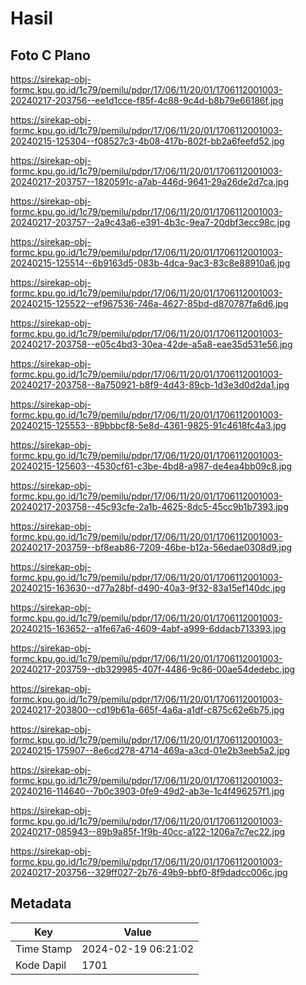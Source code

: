 # Hasil

## Foto C Plano

https://sirekap-obj-formc.kpu.go.id/1c79/pemilu/pdpr/17/06/11/20/01/1706112001003-20240217-203756--ee1d1cce-f85f-4c88-9c4d-b8b79e66186f.jpg

https://sirekap-obj-formc.kpu.go.id/1c79/pemilu/pdpr/17/06/11/20/01/1706112001003-20240215-125304--f08527c3-4b08-417b-802f-bb2a6feefd52.jpg

https://sirekap-obj-formc.kpu.go.id/1c79/pemilu/pdpr/17/06/11/20/01/1706112001003-20240217-203757--1820591c-a7ab-446d-9641-29a26de2d7ca.jpg

https://sirekap-obj-formc.kpu.go.id/1c79/pemilu/pdpr/17/06/11/20/01/1706112001003-20240217-203757--2a9c43a6-e391-4b3c-9ea7-20dbf3ecc98c.jpg

https://sirekap-obj-formc.kpu.go.id/1c79/pemilu/pdpr/17/06/11/20/01/1706112001003-20240215-125514--6b9163d5-083b-4dca-9ac3-83c8e88910a6.jpg

https://sirekap-obj-formc.kpu.go.id/1c79/pemilu/pdpr/17/06/11/20/01/1706112001003-20240215-125522--ef967536-746a-4627-85bd-d870787fa6d6.jpg

https://sirekap-obj-formc.kpu.go.id/1c79/pemilu/pdpr/17/06/11/20/01/1706112001003-20240217-203758--e05c4bd3-30ea-42de-a5a8-eae35d531e56.jpg

https://sirekap-obj-formc.kpu.go.id/1c79/pemilu/pdpr/17/06/11/20/01/1706112001003-20240217-203758--8a750921-b8f9-4d43-89cb-1d3e3d0d2da1.jpg

https://sirekap-obj-formc.kpu.go.id/1c79/pemilu/pdpr/17/06/11/20/01/1706112001003-20240215-125553--89bbbcf8-5e8d-4361-9825-91c4618fc4a3.jpg

https://sirekap-obj-formc.kpu.go.id/1c79/pemilu/pdpr/17/06/11/20/01/1706112001003-20240215-125603--4530cf61-c3be-4bd8-a987-de4ea4bb09c8.jpg

https://sirekap-obj-formc.kpu.go.id/1c79/pemilu/pdpr/17/06/11/20/01/1706112001003-20240217-203758--45c93cfe-2a1b-4625-8dc5-45cc9b1b7393.jpg

https://sirekap-obj-formc.kpu.go.id/1c79/pemilu/pdpr/17/06/11/20/01/1706112001003-20240217-203759--bf8eab86-7209-46be-b12a-56edae0308d9.jpg

https://sirekap-obj-formc.kpu.go.id/1c79/pemilu/pdpr/17/06/11/20/01/1706112001003-20240215-163630--d77a28bf-d490-40a3-9f32-83a15ef140dc.jpg

https://sirekap-obj-formc.kpu.go.id/1c79/pemilu/pdpr/17/06/11/20/01/1706112001003-20240215-163652--a1fe67a6-4609-4abf-a999-6ddacb713393.jpg

https://sirekap-obj-formc.kpu.go.id/1c79/pemilu/pdpr/17/06/11/20/01/1706112001003-20240217-203759--db329985-407f-4486-9c86-00ae54dedebc.jpg

https://sirekap-obj-formc.kpu.go.id/1c79/pemilu/pdpr/17/06/11/20/01/1706112001003-20240217-203800--cd19b61a-665f-4a6a-a1df-c875c62e6b75.jpg

https://sirekap-obj-formc.kpu.go.id/1c79/pemilu/pdpr/17/06/11/20/01/1706112001003-20240215-175907--8e6cd278-4714-469a-a3cd-01e2b3eeb5a2.jpg

https://sirekap-obj-formc.kpu.go.id/1c79/pemilu/pdpr/17/06/11/20/01/1706112001003-20240216-114640--7b0c3903-0fe9-49d2-ab3e-1c4f496257f1.jpg

https://sirekap-obj-formc.kpu.go.id/1c79/pemilu/pdpr/17/06/11/20/01/1706112001003-20240217-085943--89b9a85f-1f9b-40cc-a122-1206a7c7ec22.jpg

https://sirekap-obj-formc.kpu.go.id/1c79/pemilu/pdpr/17/06/11/20/01/1706112001003-20240217-203756--329ff027-2b76-49b9-bbf0-8f9dadcc006c.jpg


## Metadata

| Key        | Value               |
| ---------- | ------------------- |
| Time Stamp | 2024-02-19 06:21:02 |
| Kode Dapil | 1701                |



